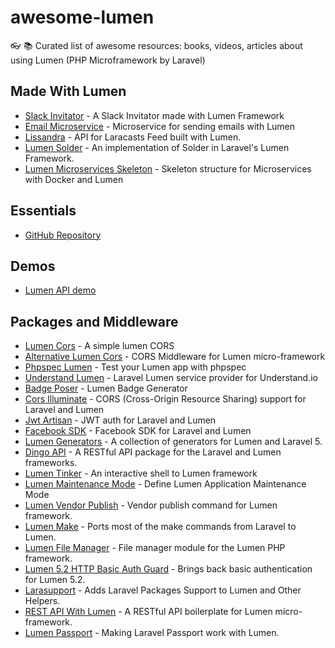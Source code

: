 # awesome-lumen

:eyeglasses: :books: Curated list of awesome resources: books, videos, articles about using Lumen (PHP Microframework by Laravel)

## Made With Lumen

- [Slack Invitator](https://github.com/vluzrmos/lumen-slackin) - A Slack Invitator made with Lumen Framework
- [Email Microservice](https://github.com/rlacerda83/lumen-email-microservice) - Microservice for sending emails with Lumen
- [Lissandra](https://github.com/laravelista/Lissandra) - API for Laracasts Feed built with Lumen.
- [Lumen Solder](https://github.com/TechnicPack/LumenSolder) - An implementation of Solder in Laravel's Lumen Framework.
- [Lumen Microservices Skeleton](https://github.com/FabrizioCafolla/microservice-lumen) - Skeleton structure for Microservices with Docker and Lumen

## Essentials

- [GitHub Repository](https://github.com/laravel/lumen)

## Demos

- [Lumen API demo](https://github.com/liyu001989/lumen-api-demo)

## Packages and Middleware

- [Lumen Cors](https://github.com/vluzrmos/lumen-cors) - A simple lumen CORS
- [Alternative Lumen Cors](https://github.com/palanik/lumen-cors) - CORS Middleware for Lumen micro-framework
- [Phpspec Lumen](https://github.com/pmartelletti/phpspec-lumen) - Test your Lumen app with phpspec
- [Understand Lumen](https://github.com/understand/understand-lumen) - Laravel Lumen service provider for Understand.io
- [Badge Poser](https://github.com/vluzrmos/laravel-badge-poser) - Lumen Badge Generator
- [Cors Illuminate](https://github.com/neomerx/cors-illuminate) - CORS (Cross-Origin Resource Sharing) support for Laravel and Lumen
- [Jwt Artisan](https://github.com/generationtux/jwt-artisan) - JWT auth for Laravel and Lumen
- [Facebook SDK](https://github.com/SammyK/LaravelFacebookSdk) - Facebook SDK for Laravel and Lumen
- [Lumen Generators](https://github.com/webNeat/lumen-generators) - A collection of generators for Lumen and Laravel 5.
- [Dingo API](https://github.com/dingo/api) - A RESTful API package for the Laravel and Lumen frameworks.
- [Lumen Tinker](https://github.com/vluzrmos/lumen-tinker) - An interactive shell to Lumen framework
- [Lumen Maintenance Mode](https://github.com/rdehnhardt/lumen-maintenance-mode) - Define Lumen Application Maintenance Mode
- [Lumen Vendor Publish](https://github.com/laravelista/lumen-vendor-publish) - Vendor publish command for Lumen framework.
- [Lumen Make](https://github.com/michaelbonds/lumen-make) - Ports most of the make commands from Laravel to Lumen.
- [Lumen File Manager](https://github.com/nordsoftware/lumen-file-manager) - File manager module for the Lumen PHP framework.
- [Lumen 5.2 HTTP Basic Auth Guard](https://github.com/arubacao/http-basic-auth-guard) - Brings back basic authentication for Lumen 5.2.
- [Larasupport](https://github.com/irazasyed/larasupport) - Adds Laravel Packages Support to Lumen and Other Helpers.
- [REST API With Lumen](https://github.com/hasib32/rest-api-with-lumen) - A RESTful API boilerplate for Lumen micro-framework.
- [Lumen Passport](https://github.com/dusterio/lumen-passport) - Making Laravel Passport work with Lumen.

